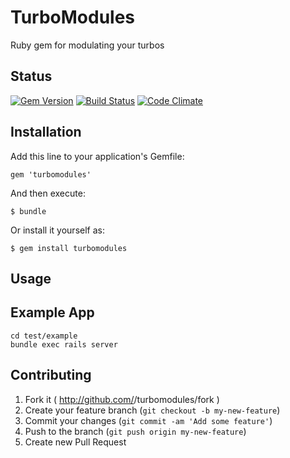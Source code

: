 # TurboModules

Ruby gem for modulating your turbos

## Status
[![Gem Version](https://badge.fury.io/rb/turbomodules.png)](http://badge.fury.io/rb/turbomodules)
[![Build Status](https://secure.travis-ci.org/tylermercier/turbomodules.png)](http://travis-ci.org/tylermercier/turbomodules)
[![Code Climate](https://codeclimate.com/github/tylermercier/turbomodules.png)](https://codeclimate.com/github/tylermercier/turbomodules)

## Installation

Add this line to your application's Gemfile:

    gem 'turbomodules'

And then execute:

    $ bundle

Or install it yourself as:

    $ gem install turbomodules

## Usage


## Example App

    cd test/example
    bundle exec rails server


## Contributing

1. Fork it ( http://github.com/<my-github-username>/turbomodules/fork )
2. Create your feature branch (`git checkout -b my-new-feature`)
3. Commit your changes (`git commit -am 'Add some feature'`)
4. Push to the branch (`git push origin my-new-feature`)
5. Create new Pull Request
